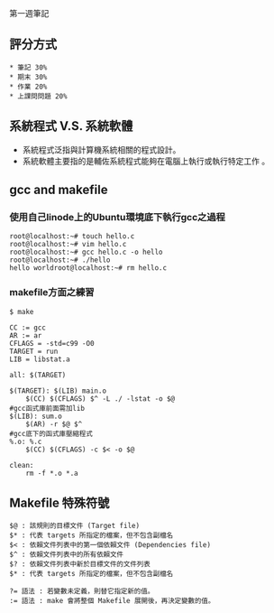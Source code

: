 第一週筆記
## 評分方式
    * 筆記 30%
    * 期末 30%
    * 作業 20%
    * 上課問問題 20%

## 系統程式 V.S. 系統軟體
* 系統程式泛指與計算機系統相關的程式設計。
* 系統軟體主要指的是輔佐系統程式能夠在電腦上執行或執行特定工作 。

## gcc and makefile
### 使用自己linode上的Ubuntu環境底下執行gcc之過程
```
root@localhost:~# touch hello.c
root@localhost:~# vim hello.c
root@localhost:~# gcc hello.c -o hello
root@localhost:~# ./hello
hello worldroot@localhost:~# rm hello.c
```
### makefile方面之練習
``` $ make ```

```
CC := gcc
AR := ar
CFLAGS = -std=c99 -O0
TARGET = run
LIB = libstat.a

all: $(TARGET)

$(TARGET): $(LIB) main.o
	$(CC) $(CFLAGS) $^ -L ./ -lstat -o $@
#gcc函式庫前面需加lib
$(LIB): sum.o
	$(AR) -r $@ $^
#gcc底下的函式庫壓縮程式
%.o: %.c
	$(CC) $(CFLAGS) -c $< -o $@

clean:
	rm -f *.o *.a
```

## Makefile 特殊符號

```
$@ : 該規則的目標文件 (Target file)
$* : 代表 targets 所指定的檔案，但不包含副檔名
$< : 依賴文件列表中的第一個依賴文件 (Dependencies file)
$^ : 依賴文件列表中的所有依賴文件
$? : 依賴文件列表中新於目標文件的文件列表
$* : 代表 targets 所指定的檔案，但不包含副檔名

?= 語法 : 若變數未定義，則替它指定新的值。
:= 語法 : make 會將整個 Makefile 展開後，再決定變數的值。
```